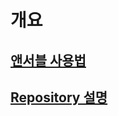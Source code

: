 
# 개요
## [앤서블 사용법](https://github.com/sunsethjlee/ansible-test/blob/master/readme.md)

## [Repository 설명](https://github.com/sunsethjlee/ansible-test/blob/master/readme2.md)


